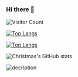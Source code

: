 ### Hi there 👋

<!--
**qwert12131990/qwert12131990** is a ✨ _special_ ✨ repository because its `README.md` (this file) appears on your GitHub profile.

Here are some ideas to get you started:

- 🔭 I’m currently working on ...
- 🌱 I’m currently learning ...
- 👯 I’m looking to collaborate on ...
- 🤔 I’m looking for help with ...
- 💬 Ask me about ...
- 📫 How to reach me: ...
- 😄 Pronouns: ...
- ⚡ Fun fact: ...
-->
![Visitor Count](https://profile-counter.glitch.me/Christmas/count.svg)

[![Top Langs](https://github-readme-stats.vercel.app/api/top-langs/?username=qwert12131990)](https://github.com/qwert12131990/github-readme-stats)

[![Top Langs](https://github-readme-stats.vercel.app/api/top-langs/?username=qwert12131990&layout=compact)](https://github.com/qwert12131990/github-readme-stats)

![Christmas's GitHub stats](https://github-readme-stats.vercel.app/api?username=qwert12131990&show_icons=true&theme=tokyonight)

![decription](https://img.shields.io/badge/tools-pycharm-green)
